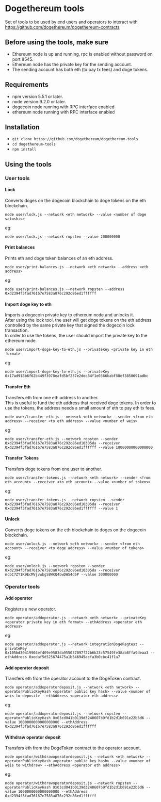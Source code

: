 # Dogethereum tools
Set of tools to be used by end users and operators to interact with https://github.com/dogethereum/dogethereum-contracts

## Before using the tools, make sure 
- Ethereum node is up and running, rpc is enabled without password on port 8545.
- Ethereum node has the private key for the sending account. 
- The sending account has both eth (to pay tx fees) and doge tokens.

## Requirements
- npm version 5.5.1 or later.
- node version 9.2.0 or later.
- dogecoin node running with RPC interface enabled
- ethereum node running with RPC interface enabled

## Installation
- `git clone https://github.com/dogethereum/dogethereum-tools`
- `cd dogethereum-tools`
- `npm install`

## Using the tools

### User tools

#### Lock

Converts doges on the dogecoin blockchain to doge tokens on the eth blockchain.

`node user/lock.js --network <eth network> --value <number of doge satoshis>`

eg:

`node user/lock.js --network ropsten --value 200000000`


#### Print balances

Prints eth and doge token balances of an eth address.

`node user/print-balances.js --network <eth network> --address <eth address>`

eg:

`node user/print-balances.js --network ropsten --address 0xd2394f3fad76167e7583a876c292c86ed1ffffff`

#### Import doge key to eth

Imports a dogecoin private key to ethereum node and unlocks it.<br/>
After using the lock tool, the user will get doge tokens on the eth address controlled by the same private key that signed the dogecoin lock transaction.<br/>
In order to use the tokens, the user should import the private key to the ethereum node.

`node user/import-doge-key-to-eth.js --privateKey <private key in eth format>`

eg:

`node user/import-doge-key-to-eth.js --privateKey  0x17ad918b6f62b449f3978eafd5bf237e2dec84f1e0366babf88ef3850691adbc`


#### Transfer Eth

Transfers eth from one eth address to another.<br/>
This is useful to fund the eth address that received doge tokens. In order to use the tokens, the address needs a small amount of eth to pay eth tx fees.

`node user/transfer-eth.js --network <eth network> --sender <from eth address> --receiver <to eth address> --value <number of weis>`

eg:

`node user/transfer-eth.js --network ropsten --sender 0xd2394f3fad76167e7583a876c292c86ed10305da --receiver 0xd2394f3fad76167e7583a876c292c86ed1ffffff --value 10000000000000000`


#### Transfer Tokens

Transfers doge tokens from one user to another.

`node user/transfer-tokens.js --network <eth network> --sender <from eth account> --receiver <to eth account> --value <number of tokens>`

eg:

`node user/transfer-tokens.js --network ropsten --sender 0xd2394f3fad76167e7583a876c292c86ed10305da --receiver 0xd2394f3fad76167e7583a876c292c86ed1ffffff --value 1`



#### Unlock

Converts doge tokens on the eth blockchain to doges on the dogecoin blockchain.

`node user/unlock.js --network <eth network> --sender <from eth account> --receiver <to doge address> --value <number of tokens>`

eg:

`node user/unlock.js --network ropsten --sender 0xd2394f3fad76167e7583a876c292c86ed10305da --receiver ncbC7ZY1K9EcMVjvwbgSBWKQ4bwDWS4d5P --value 300000000`

### Operator tools

#### Add operator

Registers a new operator.

`node operator/addoperator.js --network <eth network> --privateKey <operator private key in eth format> --ethAddress <operator eth address>`

eg:

`node operator/addoperator.js --network integrationDogeRegtest --privateKey 0x105bd30419904ef409e9583da955037097f22b6b23c57549fe38ab8ffa9deaa3 --ethAddress 0xedaf5d525674475a1b546945acfa3b0cbc41f1a7`


#### Add operator deposit

Transfers eth from the operator account to the DogeToken contract.

`node operator/addoperatordeposit.js --network <eth network> --operatorPublicKeyHash <operator public key hash> --value <number of weis to deposit> --ethAddress <operator eth address>`

eg:

`node operator/addoperatordeposit.js --network ropsten --operatorPublicKeyHash 0x03cd041b0139d3240607b9fd1b2d1b691e22b5d6 --value 1000000000000000000 --ethAddress 0xd2394f3fad76167e7583a876c292c86ed1ffffff`


#### Withdraw operator deposit

Transfers eth from the DogeToken contract to the operator account.

`node operator/withdrawoperatordeposit.js --network <eth network> --operatorPublicKeyHash <operator public key hash> --value <number of weis to withdraw> --ethAddress <operator eth address>`

eg:

`node operator/withdrawoperatordeposit.js --network ropsten --operatorPublicKeyHash 0x03cd041b0139d3240607b9fd1b2d1b691e22b5d6 --value 1000000000000000000 --ethAddress 0xd2394f3fad76167e7583a876c292c86ed1ffffff`

